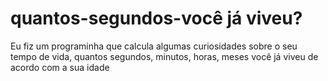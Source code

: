 # quantos-segundos-você já viveu?
Eu fiz um programinha que calcula algumas curiosidades sobre o seu tempo de vida, quantos segundos, minutos, horas, meses você já viveu de acordo com a sua idade 
